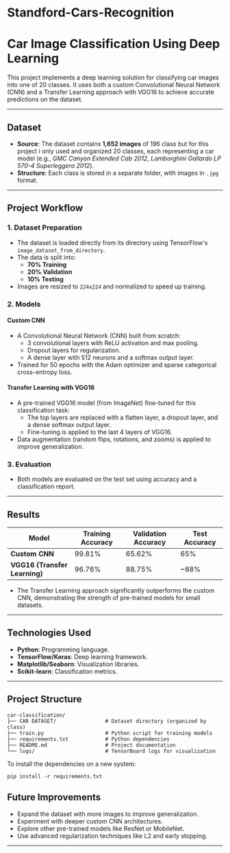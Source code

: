 # Standford-Cars-Recognition
# **Car Image Classification Using Deep Learning**

This project implements a deep learning solution for classifying car images into one of 20 classes. It uses both a custom Convolutional Neural Network (CNN) and a Transfer Learning approach with VGG16 to achieve accurate predictions on the dataset.

---

## **Dataset**
- **Source**: The dataset contains **1,652 images** of 196 class but for this project i only used and organized 20 classes, each representing a car model (e.g., *GMC Canyon Extended Cab 2012*, *Lamborghini Gallardo LP 570-4 Superleggera 2012*).
- **Structure**: Each class is stored in a separate folder, with images in `.jpg` format.

---

## **Project Workflow**
### **1. Dataset Preparation**
- The dataset is loaded directly from its directory using TensorFlow's `image_dataset_from_directory`.
- The data is split into:
  - **70% Training**
  - **20% Validation**
  - **10% Testing**
- Images are resized to `224x224` and normalized to speed up training.

### **2. Models**
#### **Custom CNN**
- A Convolutional Neural Network (CNN) built from scratch:
  - 3 convolutional layers with ReLU activation and max pooling.
  - Dropout layers for regularization.
  - A dense layer with 512 neurons and a softmax output layer.
- Trained for 50 epochs with the Adam optimizer and sparse categorical cross-entropy loss.

#### **Transfer Learning with VGG16**
- A pre-trained VGG16 model (from ImageNet) fine-tuned for this classification task:
  - The top layers are replaced with a flatten layer, a dropout layer, and a dense softmax output layer.
  - Fine-tuning is applied to the last 4 layers of VGG16.
- Data augmentation (random flips, rotations, and zooms) is applied to improve generalization.

### **3. Evaluation**
- Both models are evaluated on the test set using accuracy and a classification report.

---

## **Results**
| **Model**              | **Training Accuracy** | **Validation Accuracy** | **Test Accuracy** |
|--------------------------|-----------------------|--------------------------|--------------------|
| **Custom CNN**           | 99.81%               | 65.62%                  | 65%               |
| **VGG16 (Transfer Learning)** | 96.76%               | 88.75%                  | ~88%              |

- The Transfer Learning approach significantly outperforms the custom CNN, demonstrating the strength of pre-trained models for small datasets.
---

## **Technologies Used**
- **Python**: Programming language.
- **TensorFlow/Keras**: Deep learning framework.
- **Matplotlib/Seaborn**: Visualization libraries.
- **Scikit-learn**: Classification metrics.

---
## **Project Structure**
```
car-classification/
├── CAR DATASET/                # Dataset directory (organized by class)
├── train.py                    # Python script for training models
├── requirements.txt            # Python dependencies
├── README.md                   # Project documentation
└── logs/                       # TensorBoard logs for visualization
```

To install the dependencies on a new system:
```
pip install -r requirements.txt
```

## **Future Improvements**
- Expand the dataset with more images to improve generalization.
- Experiment with deeper custom CNN architectures.
- Explore other pre-trained models like ResNet or MobileNet.
- Use advanced regularization techniques like L2 and early stopping.
---
